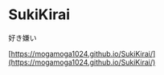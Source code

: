 # SukiKirai
好き嫌い

[https://mogamoga1024.github.io/SukiKirai/](https://mogamoga1024.github.io/SukiKirai/)
